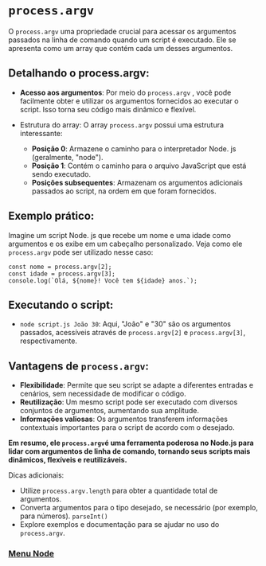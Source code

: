 # `process.argv`

O `process.argv` uma propriedade crucial para acessar os argumentos passados ​​na linha de comando quando um script é executado. Ele se apresenta como um array que contém cada um desses argumentos.

## Detalhando o process.argv:

- **Acesso aos argumentos**: Por meio do `process.argv` , você pode facilmente obter e utilizar os argumentos fornecidos ao executar o script. Isso torna seu código mais dinâmico e flexível.
- Estrutura do array: O array `process.argv` possui uma estrutura interessante:

   - **Posição 0**: Armazene o caminho para o interpretador Node. js (geralmente, "node").
   - **Posição 1**: Contém o caminho para o arquivo JavaScript que está sendo executado.
   - **Posições subsequentes**: Armazenam os argumentos adicionais passados ​​ao script, na ordem em que foram fornecidos.

## Exemplo prático:

Imagine um script Node. js que recebe um nome e uma idade como argumentos e os exibe em um cabeçalho personalizado. Veja como ele `process.argv` pode ser utilizado nesse caso:

```
const nome = process.argv[2];
const idade = process.argv[3];
console.log(`Olá, ${nome}! Você tem ${idade} anos.`);
```

## Executando o script:

- `node script.js João 30`: Aqui, "João" e "30" são os argumentos passados, acessíveis através de `process.argv[2]` e `process.argv[3]`, respectivamente.

## Vantagens de `process.argv`:

- **Flexibilidade**: Permite que seu script se adapte a diferentes entradas e cenários, sem necessidade de modificar o código.
- **Reutilização**: Um mesmo script pode ser executado com diversos conjuntos de argumentos, aumentando sua amplitude.
- **Informações valiosas**: Os argumentos transferem informações contextuais importantes para o script de acordo com o desejado.

**Em resumo, ele `process.argv`é uma ferramenta poderosa no Node.js para lidar com argumentos de linha de comando, tornando seus scripts mais dinâmicos, flexíveis e reutilizáveis.**

Dicas adicionais:

- Utilize `process.argv.length` para obter a quantidade total de argumentos.
- Converta argumentos para o tipo desejado, se necessário (por exemplo, para números). `parseInt()`
- Explore exemplos e documentação para se ajudar no uso do `process.argv`.

### [Menu Node](../node.md)